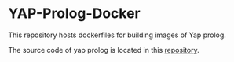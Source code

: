 # YAP-Prolog-Docker


This repository hosts dockerfiles for building images of Yap prolog.


The source code of yap prolog is located in this [repository](https://github.com/vscosta/yap-6.3).
